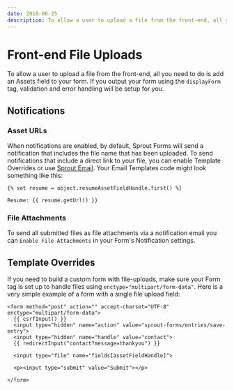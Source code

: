 ```yaml
---
date: 2018-06-25
description: To allow a user to upload a file from the front-end, all you need to do is add an Assets field to your form.
---
```


# Front-end File Uploads

To allow a user to upload a file from the front-end, all you need to do is add an Assets field to your form. If you output your form using the `displayForm` tag, validation and error handling will be setup for you.

## Notifications

### Asset URLs

When notifications are enabled, by default, Sprout Forms will send a notification that includes the file name that has been uploaded. To send notifications that include a direct link to your file, you can enable Template Overrides or use [Sprout Email](../email). Your Email Templates code might look something like this:

``` twig
{% set resume = object.resumeAssetFieldHandle.first() %}

Resume: {{ resume.getUrl() }}
```

### File Attachments

To send all submitted files as file attachments via a notification email you can `Enable File Attachments` in your Form's Notification settings.

## Template Overrides

If you need to build a custom form with file-uploads, make sure your Form tag is set up to handle files using `enctype="multipart/form-data"`. Here is a very simple example of a form with a single file upload field:

``` twig
<form method="post" action="" accept-charset="UTF-8" enctype="multipart/form-data">
  {{ csrfInput() }}
  <input type="hidden" name="action" value="sprout-forms/entries/save-entry">
  <input type="hidden" name="handle" value="contact">
  {{ redirectInput("contact?message=thankyou") }}
  
  <input type="file" name="fields[assetFieldHandle]">

  <p><input type="submit" value="Submit"></p>

</form>
```
